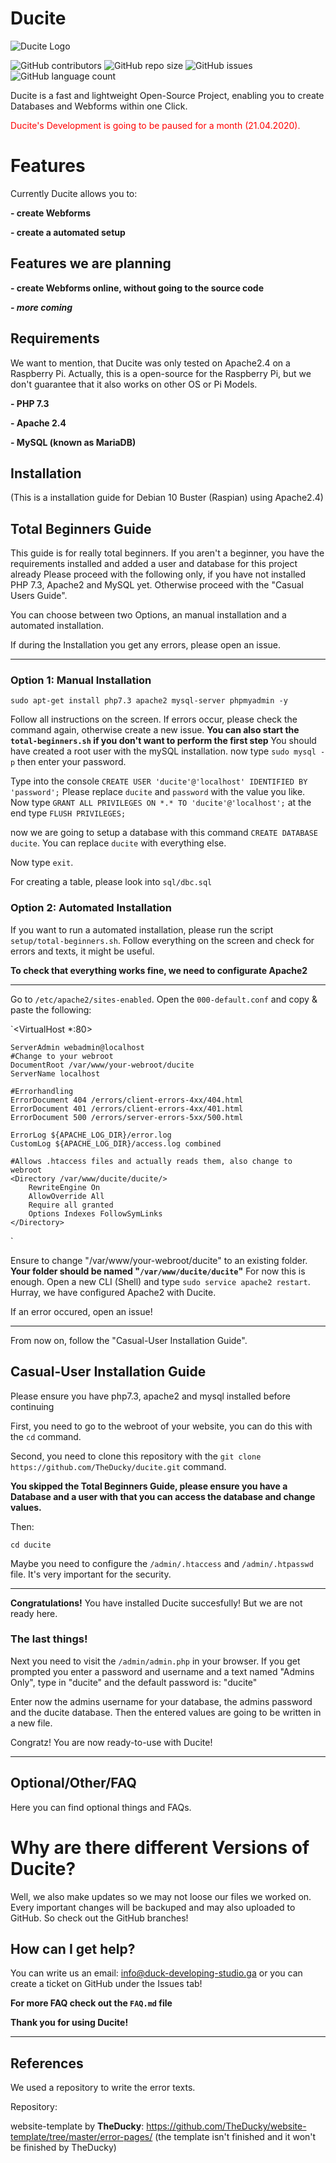 # Ducite
![Ducite Logo](https://ducite.ga/ducite-logo.png)

![GitHub contributors](https://img.shields.io/github/contributors/TheDucky/ducite)  ![GitHub repo size](https://img.shields.io/github/repo-size/TheDucky/ducite)  ![GitHub issues](https://img.shields.io/github/issues-raw/TheDucky/ducite)   ![GitHub language count](https://img.shields.io/github/languages/count/TheDucky/ducite)

Ducite is a fast and lightweight Open-Source Project, enabling you to create Databases and Webforms within one Click.

<span style="color:red;">Ducite's Development is going to be paused for a month (21.04.2020).</span>




# Features
Currently Ducite allows you to:

**- create Webforms**

**- create a automated setup**

## Features we are planning

**- create Webforms online, without going to the source code**

***- more coming***

## Requirements

We want to mention, that Ducite was only tested on Apache2.4 on a Raspberry Pi. Actually, this is a open-source for the Raspberry Pi, but we don't guarantee that it also works on other OS or Pi Models.

**- PHP 7.3**

**- Apache 2.4**

**- MySQL (known as MariaDB)**

## Installation
(This is a installation guide for Debian 10 Buster (Raspian) using Apache2.4)

## Total Beginners Guide

This guide is for really total beginners. If you aren't a beginner, you have the requirements installed and added a user and database for this project already
Please proceed with the following only, if you have not installed PHP 7.3, Apache2 and MySQL yet.
Otherwise proceed with the "Casual Users Guide".

You can choose between two Options, an manual installation and a automated installation.

If during the Installation you get any errors, please open an issue.
***

### Option 1: Manual Installation

`sudo apt-get install php7.3 apache2 mysql-server phpmyadmin -y`

Follow all instructions on the screen. If errors occur, please check the command again, otherwise create a new issue.
**You can also start the `total-beginners.sh` if you don't want to perform the first step**
You should have created a root user with the mySQL installation.
now type `sudo mysql -p` then enter your password.

Type into the console `CREATE USER 'ducite'@'localhost' IDENTIFIED BY 'password';`
Please replace `ducite` and `password` with the value you like.
Now type `GRANT ALL PRIVILEGES ON *.* TO 'ducite'@'localhost';`
at the end type `FLUSH PRIVILEGES;`

now we are going to setup a database
with this command `CREATE DATABASE ducite`.
You can replace `ducite` with everything else.

Now type `exit`.

For creating a table, please look into `sql/dbc.sql`

### Option 2: Automated Installation

If you want to run a automated installation, please run the script `setup/total-beginners.sh`.
Follow everything on the screen and check for errors and texts, it might be useful.

**To check that everything works fine, we need to configurate Apache2**

***

Go to `/etc/apache2/sites-enabled`.
Open the `000-default.conf` and copy & paste the following:


`<VirtualHost *:80>

	ServerAdmin webadmin@localhost
	#Change to your webroot
	DocumentRoot /var/www/your-webroot/ducite
	ServerName localhost

	#Errorhandling
	ErrorDocument 404 /errors/client-errors-4xx/404.html
	ErrorDocument 401 /errors/client-errors-4xx/401.html
	ErrorDocument 500 /errors/server-errors-5xx/500.html

	ErrorLog ${APACHE_LOG_DIR}/error.log
	CustomLog ${APACHE_LOG_DIR}/access.log combined

	#Allows .htaccess files and actually reads them, also change to webroot
	<Directory /var/www/ducite/ducite/>
		RewriteEngine On
		AllowOverride All
		Require all granted
		Options Indexes FollowSymLinks
	</Directory>
</VirtualHost>`

Ensure to change "/var/www/your-webroot/ducite" to an existing folder. **Your folder should be named "`/var/www/ducite/ducite`"**
For now this is enough.
Open a new CLI (Shell) and type `sudo service apache2 restart`.
Hurray, we have configured Apache2 with Ducite.


If an error occured, open an issue!
***

From now on, follow the "Casual-User Installation Guide".

## Casual-User Installation Guide
Please ensure you have php7.3, apache2 and mysql installed before continuing

First, you need to go to the webroot of your website, you can do this with the `cd` command.

Second, you need to clone this repository with the 
`git clone https://github.com/TheDucky/ducite.git` command.

**You skipped the Total Beginners Guide, please ensure you have a Database and a user with that you can access the database and change values.**

Then:

`cd ducite`

Maybe you need to configure the `/admin/.htaccess` and `/admin/.htpasswd` file. It's very important for the security.

***

**Congratulations!** You have installed Ducite succesfully!
But we are not ready here.

### The last things!
Next you need to visit the `/admin/admin.php` in your browser. If you get prompted you enter a password and username and a text named "Admins Only", type in "ducite" and the default password is: "ducite"

Enter now the admins username for your database, the admins password and the ducite database.
Then the entered values are going to be written in a new file.


Congratz! You are now ready-to-use with Ducite!





***

## Optional/Other/FAQ

Here you can find optional things and FAQs.

# Why are there different Versions of Ducite?
Well, we also make updates so we may not loose our files we worked on.
Every important changes will be backuped and may also uploaded to GitHub.
So check out the GitHub branches!

## How can I get help?
You can write us an email: info@duck-developing-studio.ga
or you can create a ticket on GitHub under the Issues tab!

**For more FAQ check out the `FAQ.md` file**

**Thank you for using Ducite!**

***


## References

We used a repository to write the error texts.

Repository:

website-template by **TheDucky**: https://github.com/TheDucky/website-template/tree/master/error-pages/
(the template isn't finished and it won't be finished by TheDucky)
